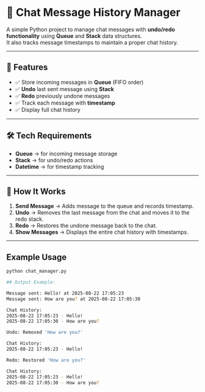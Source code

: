 # 💬 Chat Message History Manager

A simple Python project to manage chat messages with **undo/redo functionality** using **Queue** and **Stack** data structures.  
It also tracks message timestamps to maintain a proper chat history.

---

## 🚀 Features
- ✅ Store incoming messages in **Queue** (FIFO order)
- ✅ **Undo** last sent message using **Stack**
- ✅ **Redo** previously undone messages
- ✅ Track each message with **timestamp**
- ✅ Display full chat history

---

## 🛠️ Tech Requirements
- **Queue** → for incoming message storage  
- **Stack** → for undo/redo actions  
- **Datetime** → for timestamp tracking  


---

## 📖 How It Works
1. **Send Message** → Adds message to the queue and records timestamp.  
2. **Undo** → Removes the last message from the chat and moves it to the redo stack.  
3. **Redo** → Restores the undone message back to the chat.  
4. **Show Messages** → Displays the entire chat history with timestamps.

---

## Example Usage
```bash
python chat_manager.py

## Output Example:

Message sent: Hello! at 2025-08-22 17:05:23
Message sent: How are you? at 2025-08-22 17:05:30

Chat History:
2025-08-22 17:05:23 - Hello!
2025-08-22 17:05:30 - How are you?

Undo: Removed 'How are you?'

Chat History:
2025-08-22 17:05:23 - Hello!

Redo: Restored 'How are you?'

Chat History:
2025-08-22 17:05:23 - Hello!
2025-08-22 17:05:30 - How are you?

